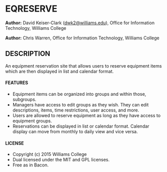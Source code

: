 # EQRESERVE

**Author:** David Keiser-Clark (dwk2@williams.edu), Office for Information Technology, Williams College

**Author:** Chris Warren, Office for Information Technology, Williams College

## DESCRIPTION
An equipment reservation site that allows users to reserve equipment items which are then displayed in list and calendar format.

#### FEATURES
 - Equipment items can be organized into groups and within those, subgroups.
 - Managers have access to edit groups as they wish. They can edit descriptions, items, time restrictions, user access, and more.
 - Users are allowed to reserve equipment as long as they have access to equipment groups.
 - Reservations can be displayed in list or calendar format. Calendar display can move from monthly to daily view and vice versa.

#### LICENSE
 - Copyright (c) 2015 Williams College
 - Dual licensed under the MIT and GPL licenses.
 - Free as in Bacon.
